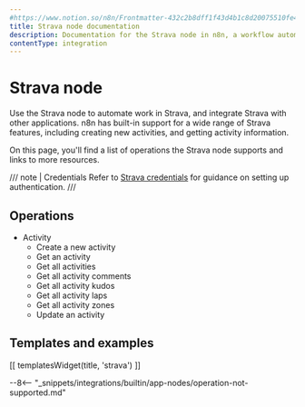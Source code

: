 ```yaml
---
#https://www.notion.so/n8n/Frontmatter-432c2b8dff1f43d4b1c8d20075510fe4
title: Strava node documentation
description: Documentation for the Strava node in n8n, a workflow automation platform. Includes details of operations and configuration, and links to examples and credentials information.
contentType: integration
---
```


# Strava node

Use the Strava node to automate work in Strava, and integrate Strava with other applications. n8n has built-in support for a wide range of Strava features, including creating new activities, and getting activity information. 

On this page, you'll find a list of operations the Strava node supports and links to more resources.

/// note | Credentials
Refer to [Strava credentials](/integrations/builtin/credentials/strava/) for guidance on setting up authentication. 
///

## Operations

* Activity
    * Create a new activity
    * Get an activity
    * Get all activities
    * Get all activity comments
    * Get all activity kudos
    * Get all activity laps
    * Get all activity zones
    * Update an activity

## Templates and examples

<!-- see https://www.notion.so/n8n/Pull-in-templates-for-the-integrations-pages-37c716837b804d30a33b47475f6e3780 -->
[[ templatesWidget(title, 'strava') ]]

--8<-- "_snippets/integrations/builtin/app-nodes/operation-not-supported.md"
